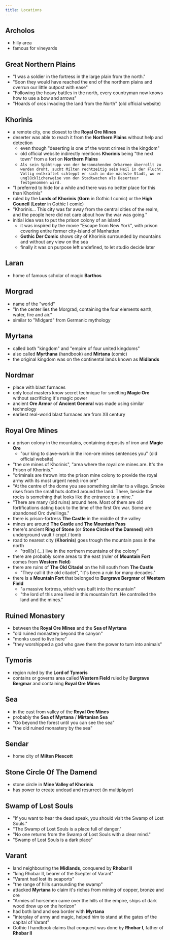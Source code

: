 ```yaml
---
title: Locations
---
```


## Archolos
- hilly area
- famous for vineyards

## Great Northern Plains
- "I was a soldier in the fortress in the large plain from the north."
- "Soon they would have reached the end of the northern plains and overrun our little outpost with ease"
- "Following the heavy battles in the north, every countryman now knows how to use a bow and arrows"
- "Hoards of orcs invading the land from the North" (old official website)

## Khorinis
- a remote city, one closest to the __Royal Ore Mines__
- deserter was able to reach it from the __Northern Plains__ without help and detection
  - even though "deserting is one of the worst crimes in the kingdom"
  - old official website indirectly mentions __Khorinis__ being "the next town" from a fort on __Northern Plains__
  - `Als sein Spähtrupp von der herannahenden Orkarmee überrollt zu werden droht, sucht Milten rechtzeitig sein Heil in der Flucht. Völlig entkräftet schleppt er sich in die nächste Stadt, wo er unglücklicherweise von den Stadtwachen als Deserteur festgenommen wird.`
- "I preferred to hide for a while and there was no better place for this than Khorinis"
- ruled by the __Lords of Khorinis__ (__Gorn__ in Gothic I comic) or the __High Council__ (__Lester__ in Gothic I comic)
- "Khorinis... This city was far away from the central cities of the realm, and the people here did not care about how the war was going."
- initial idea was to put the prison colony of an island
  - it was inspired by the movie "Escape from New York", with prison covering entire former city-island of Manhattan
  - __Gothic Der Comic__ shows city of Khorinis surrounded by mountains and without any view on the sea
  - finally it was on purpose left undefined, to let studio decide later

## Laran
- home of famous scholar of magic __Barthos__

## Morgrad
- name of the "world"
- "In the center lies the Morgrad, containing the four elements earth, water, fire and air."
- similar to "Midgard" from Germanic mythology

## Myrtana
- called both "kingdom" and "empire of four united kingdoms"
- also called __Myrthana__ (handbook) and __Mirtana__ (comic)
- the original kingdom was on the continental lands known as __Midlands__

## Nordmar
- place with blast furnaces
- only local masters know secret technique for smelting __Magic Ore__ without sacrificing it's magic power
- ancient __Ore Armor__ of __Ancient General__ was made using similar technology
- earliest real-world blast furnaces are from XII century

## Royal Ore Mines
- a prison colony in the mountains, containing deposits of iron and __Magic Ore__
  - "our king to slave-work in the iron-ore mines sentences you" (old official website)
- "the ore mines of Khorinis", "area where the royal ore mines are. It's the Prison of Khorinis."
- "criminals are thrown into the prison mine colony to provide the royal army with its most urgent need: iron ore"
- "At the centre of the dome you see something similar to a village. Smoke rises from the small huts dotted around the land. There, beside the rocks is something that looks like the entrance to a mine."
- "There are many (old ruins) around here. Most of them are old fortifications dating back to the time of the first Orc war. Some are abandoned Orc dwellings."
- there is prison-fortress __The Castle__ in the middle of the valley
- mines are around __The Castle__ and __The Mountain Pass__
- there's ancient __Ring of Stone__ (or __Stone Circle of the Damned__) with underground vault / crypt / tomb
- road to nearest city (__Khorinis__) goes trough the mountain pass in the north
  - "troll[s] (...) live in the northern mountains of the colony"
- there are probably some areas to the east (ruler of __Mountain Fort__ comes from __Western Field__)
- there are ruins of __The Old Citadel__ on the hill south from __The Castle__
  - "They call it the old citadel", "It's been a ruin for many decades."
- there is a __Mountain Fort__ that belonged to __Burgrave Bergmar__ of __Western Field__
  - "a massive fortress, which was built into the mountain"
  - "the lord of this area lived in this mountain fort. He controlled the land and the mines."

## Ruined Monastery
- between the __Royal Ore Mines__ and the __Sea of Myrtana__
- "old ruined monastery beyond the canyon"
- "monks used to live here"
- "they worshipped a god who gave them the power to turn into animals"

## Tymoris
- region ruled by the __Lord of Tymoris__
- contains or governs area called __Western Field__ ruled by __Burgrave Bergmar__ and containing __Royal Ore Mines__

## Sea
- in the east from valley of the __Royal Ore Mines__
- probably the __Sea of Myrtana__ / __Mirtanian Sea__
- "Go beyond the forest until you can see the sea"
- "the old ruined monastery by the sea"

## Sendar
- home city of __Milten Plescott__

## Stone Circle Of The Damend
- stone circle in __Mine Valley of Khorinis__
- has power to create undead and resurrect (in multiplayer)

## Swamp of Lost Souls
- "If you want to hear the dead speak, you should visit the Swamp of Lost Souls."
- "The Swamp of Lost Souls is a place full of danger."
- "No one returns from the Swamp of Lost Souls with a clear mind."
- "Swamp of Lost Souls is a dark place"

## Varant
- land neighbouring the __Midlands__, conquered by __Rhobar II__
- "king Rhobar II, bearer of the Scepter of Varant"
- "Varant had lost its seaports"
- "the range of hills surrounding the swamp"
- attacked __Myrtana__ to claim it's riches from mining of copper, bronze and ore
- "Armies of horsemen came over the hills of the empire, ships of dark wood drew up on the horizon"
- had both land and sea border with __Myrtana__
- "interplay of army and magic, helped him to stand at the gates of the capital of Varant"
- Gothic I handbook claims that conquest was done by __Rhobar I__, father of __Rhobar II__
